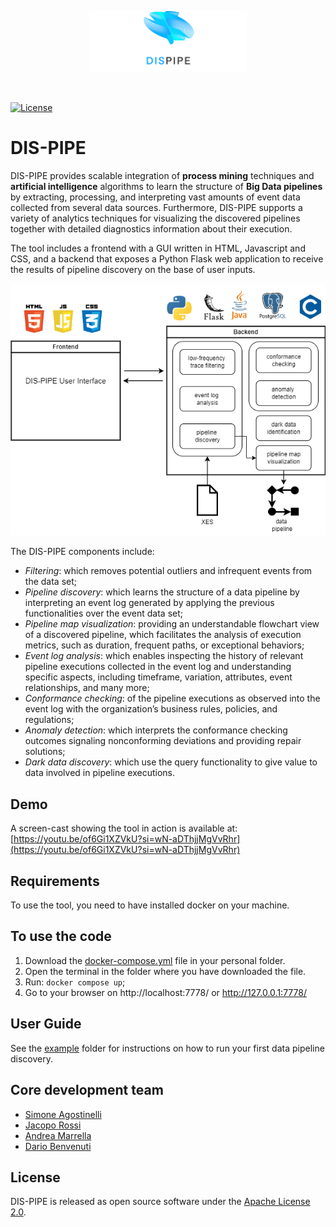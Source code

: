<p align="center"><img width=50% src="https://github.com/DataCloud-project/DIS-PIPE/blob/main/DISPIPE_Logo_TransparentBackground_White.png"></p> 

<!---[![GitHub Issues](https://img.shields.io/github/issues/DataCloud-project/SIM-PIPE.svg)](https://github.com/DataCloud-project/SIM-PIPE/issues)--->

[![License](https://img.shields.io/badge/license-Apache2.0-blue.svg)](https://opensource.org/licenses/Apache-2.0)

# DIS-PIPE

DIS-PIPE provides scalable integration of **process mining** techniques and **artificial intelligence** algorithms to learn the structure of **Big Data pipelines** by extracting, processing, and interpreting vast amounts of event data collected from several data sources. Furthermore, DIS-PIPE supports a variety of analytics techniques for visualizing the discovered pipelines together with detailed diagnostics information about their execution.

The tool includes a frontend with a GUI written in HTML, Javascript and CSS, and a backend that exposes a Python Flask web application to receive the results of pipeline discovery on the base of user inputs.

<p align="center">
    <img src="https://raw.githubusercontent.com/bpm-diag/DIS-PIPE/main/images/DISPIPEarchitettura.png">
</p>

The DIS-PIPE components include:

<!-- - *Event data extraction*: which analyzes data sources to detect the main constituents of a data pipeline execution [DONE]; -->
<!-- - *Segmentation*: which clusters together the events belonging to the same pipeline executions [DONE]; -->
<!-- - *Abstraction*: which reduces the complexity of the event data set by merging multiple events into larger ones [DONE]; -->
- *Filtering*: which removes potential outliers and infrequent events from the data set;
- *Pipeline discovery*: which learns the structure of a data pipeline by interpreting an event log generated by applying the previous functionalities over the event data set;
- *Pipeline map visualization*: providing an understandable flowchart view of a discovered pipeline, which facilitates the analysis of execution metrics, such as duration, frequent paths, or exceptional behaviors;
- *Event log analysis*: which enables inspecting the history of relevant pipeline executions collected in the event log and understanding specific aspects, including timeframe, variation, attributes, event relationships, and many more;
- *Conformance checking*: of the pipeline executions as observed into the event log with the organization’s business rules, policies, and regulations;
- *Anomaly detection*: which interprets the conformance checking outcomes signaling nonconforming deviations and providing repair solutions;
- *Dark data discovery*: which use the query functionality to give value to data involved in pipeline executions.


## Demo
A screen-cast showing the tool in action is available at: [https://youtu.be/of6Gi1XZVkU?si=wN-aDThjjMgVvRhr](https://youtu.be/of6Gi1XZVkU?si=wN-aDThjjMgVvRhr)

## Requirements
To use the tool, you need to have installed docker on your machine.

## To use the code
1. Download the [docker-compose.yml](https://github.com/bpm-diag/DIS-PIPE/blob/main/docker-compose.yml) file in your personal folder. 
2. Open the terminal in the folder where you have downloaded the file.
4. Run: ``docker compose up``;
5. Go to your browser on http://localhost:7778/ or http://127.0.0.1:7778/

## User Guide

See the [example](https://github.com/bpm-diag/DIS-PIPE/tree/main/example) folder for instructions on how to run your first data pipeline discovery.



## Core development team

* [Simone Agostinelli](https://github.com/SimoneONE)
* [Jacopo Rossi](https://github.com/JacopoRossi)
* [Andrea Marrella](https://github.com/and182)
* [Dario Benvenuti](https://github.com/d-benvenuti)

## License

DIS-PIPE is released as open source software under the [Apache License 2.0](https://www.apache.org/licenses/LICENSE-2.0).
